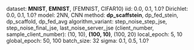 dataset: **MNIST**, **EMNIST**, (FEMNIST, CIFAR10)
iid: 0.0, 0.1, 1.0?
Dirichlet: 0.0, 0.1, 1.0?
model: 2NN, CNN
method: **dp_scaffstein**, dp_fed_stein, dp_scaffold, dp_fed_avg
algorithm_variant: step_noise_step_jse, step_noise_final_jse, last_noise_server_jse
(client_number, sample_client_number): (10, 10), **(100, 10)**, (100, 20)
local_epoch: 5, 10
global_epoch: 50, 100
batch_size: 32
sigma: 0.1, 0.5, 1.0?









